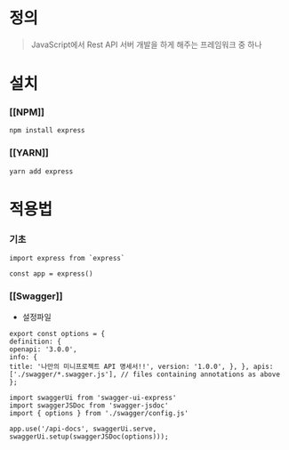 # 정의
> JavaScript에서 Rest API 서버 개발을 하게 해주는 프레임워크 중 하나

# 설치
### [[NPM]]
```
npm install express
```
### [[YARN]]
```
yarn add express
```

# 적용법
### 기초
```
import express from `express`

const app = express()
```

### [[Swagger]]
- 설정파일
```
export const options = { 
definition: { 
openapi: '3.0.0', 
info: { 
title: '나만의 미니프로젝트 API 명세서!!', version: '1.0.0', }, }, apis: ['./swagger/*.swagger.js'], // files containing annotations as above };
```

```
import swaggerUi from 'swagger-ui-express' 
import swaggerJSDoc from 'swagger-jsdoc'
import { options } from './swagger/config.js'

app.use('/api-docs', swaggerUi.serve, swaggerUi.setup(swaggerJSDoc(options)));
```